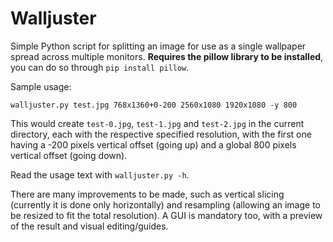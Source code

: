 # Walljuster

Simple Python script for splitting an image for use as a single wallpaper spread
across multiple monitors. **Requires the pillow library to be installed**, you
can do so through `pip install pillow`.

Sample usage:

`walljuster.py test.jpg 768x1360+0-200 2560x1080 1920x1080 -y 800`

This would create `test-0.jpg`, `test-1.jpg` and `test-2.jpg` in the current
directory, each with the respective specified resolution, with the first one
having a -200 pixels vertical offset (going up) and a global 800
pixels vertical offset (going down).

Read the usage text with `walljuster.py -h`.

There are many improvements to be made, such as vertical slicing (currently it
is done only horizontally) and resampling (allowing an image to be resized to
fit the total resolution). A GUI is mandatory too, with a preview of the result
and visual editing/guides.